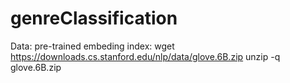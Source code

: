 # genreClassification

Data:
pre-trained embeding index:
    wget https://downloads.cs.stanford.edu/nlp/data/glove.6B.zip
    unzip -q glove.6B.zip
